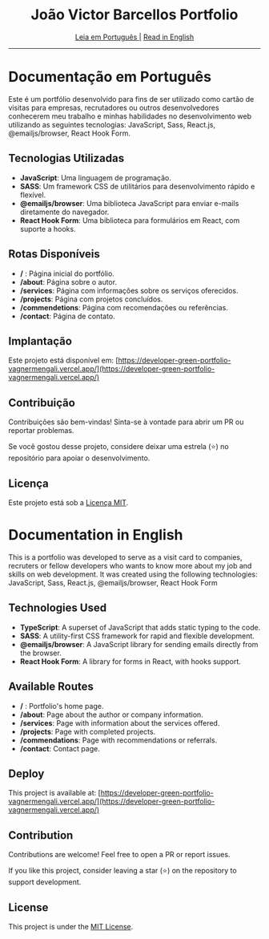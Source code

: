 <h1 align="center">
 João Victor Barcellos Portfolio
</h1>

<div align="center">
   <a href="#documentação-em-português">Leia em Português |</a>
  <a href="#documentation-in-english">Read in English</a>
</div>

---

# Documentação em Português

Este é um portfólio desenvolvido para fins de ser utilizado como cartão de visitas para empresas, recrutadores ou outros desenvolvedores conhecerem meu trabalho e minhas habilidades no desenvolvimento web utilizando as seguintes tecnologias: JavaScript, Sass, React.js, @emailjs/browser, React Hook Form.

## Tecnologias Utilizadas

- **JavaScript**: Uma linguagem de programação.
- **SASS**: Um framework CSS de utilitários para desenvolvimento rápido e flexível.
- **@emailjs/browser**: Uma biblioteca JavaScript para enviar e-mails diretamente do navegador.
- **React Hook Form**: Uma biblioteca para formulários em React, com suporte a hooks.

## Rotas Disponíveis

- **/** : Página inicial do portfólio.
- **/about**: Página sobre o autor.
- **/services**: Página com informações sobre os serviços oferecidos.
- **/projects**: Página com projetos concluídos.
- **/commendetions**: Página com recomendações ou referências.
- **/contact**: Página de contato.

## Implantação

Este projeto está disponível em: [https://developer-green-portfolio-vagnermengali.vercel.app/](https://developer-green-portfolio-vagnermengali.vercel.app/)

## Contribuição

Contribuições são bem-vindas! Sinta-se à vontade para abrir um PR ou reportar problemas.

Se você gostou desse projeto, considere deixar uma estrela (⭐) no repositório para apoiar o desenvolvimento.

## Licença

Este projeto está sob a [Licença MIT](https://opensource.org/licenses/MIT).

# Documentation in English

This is a portfolio was developed to serve as a visit card to companies, recruters or fellow developers who wants to know more about my job and skills on web development. It was created using the following technologies: JavaScript, Sass, React.js, @emailjs/browser, React Hook Form

## Technologies Used

- **TypeScript**: A superset of JavaScript that adds static typing to the code.
- **SASS**: A utility-first CSS framework for rapid and flexible development.
- **@emailjs/browser**: A JavaScript library for sending emails directly from the browser.
- **React Hook Form**: A library for forms in React, with hooks support.

## Available Routes

- **/** : Portfolio's home page.
- **/about**: Page about the author or company information.
- **/services**: Page with information about the services offered.
- **/projects**: Page with completed projects.
- **/commendations**: Page with recommendations or referrals.
- **/contact**: Contact page.

## Deploy

This project is available at: [https://developer-green-portfolio-vagnermengali.vercel.app/](https://developer-green-portfolio-vagnermengali.vercel.app/)

## Contribution

Contributions are welcome! Feel free to open a PR or report issues.

If you like this project, consider leaving a star (⭐) on the repository to support development.

## License

This project is under the [MIT License](https://opensource.org/licenses/MIT).
